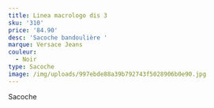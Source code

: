 ```yaml
---
title: Linea macrologo dis 3
sku: '310'
price: '84.90'
desc: 'Sacoche bandoulière '
marque: Versace Jeans
couleur:
  - Noir
type: Sacoche
image: /img/uploads/997ebde88a39b792743f5028906b0e90.jpg
---
```

Sacoche
